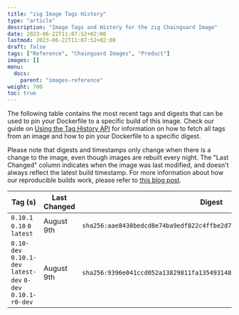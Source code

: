 ```yaml
---
title: "zig Image Tags History"
type: "article"
description: "Image Tags and History for the zig Chainguard Image"
date: 2023-06-22T11:07:52+02:00
lastmod: 2023-06-22T11:07:52+02:00
draft: false
tags: ["Reference", "Chainguard Images", "Product"]
images: []
menu:
  docs:
    parent: "images-reference"
weight: 700
toc: true
---
```


The following table contains the most recent tags and digests that can be used to pin your Dockerfile to a specific build of this image. Check our guide on [Using the Tag History API](/chainguard/chainguard-images/using-the-tag-history-api/) for information on how to fetch all tags from an image and how to pin your Dockerfile to a specific digest.

Please note that digests and timestamps only change when there is a change to the image, even though images are rebuilt every night. The "Last Changed" column indicates when the image was last modified, and doesn't always reflect the latest build timestamp. For more information about how our reproducible builds work, please refer to [this blog post](https://www.chainguard.dev/unchained/reproducing-chainguards-reproducible-image-builds).

| Tag (s)                                                       | Last Changed | Digest                                                                    |
|---------------------------------------------------------------|--------------|---------------------------------------------------------------------------|
|  `0.10.1` `0.10` `0` `latest`                                 | August 9th   | `sha256:aae8430bedcd8e74ba9edf822c4ffbe2d7cee4c15bad0752ea3917350161e006` |
|  `0.10-dev` `0.10.1-dev` `latest-dev` `0-dev` `0.10.1-r0-dev` | August 9th   | `sha256:9396e041ccd052a13829811fa135493148a7cdd0f07d914a86d4c7bb5bf0d86f` |
